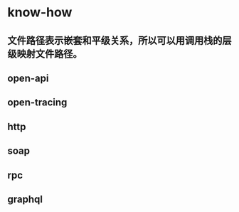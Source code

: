 # know-how

## 文件路径表示嵌套和平级关系，所以可以用调用栈的层级映射文件路径。

## open-api

## open-tracing

## http

## soap

## rpc

## graphql

